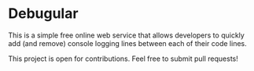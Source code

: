 # Debugular

This is a simple free online web service that allows developers to quickly add (and remove) console logging lines between each of their code lines.

This project is open for contributions. Feel free to submit pull requests!